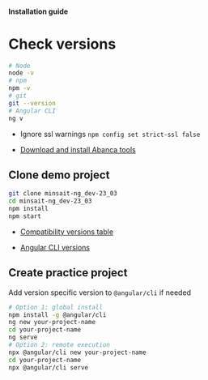 #### Installation guide

# Check versions

```bash
# Node
node -v
# npm
npm -v
# git
git --version
# Angular CLI
ng v
```

- Ignore ssl warnings `npm config set strict-ssl false`

- [Download and install Abanca tools](http://core.morphe.abanca.io/fundamentos/herramientas/herramientas-angular/)

## Clone demo project

```bash
git clone minsait-ng_dev-23_03
cd minsait-ng_dev-23_03
npm install
npm start
```

- [Compatibility versions table](https://gist.github.com/LayZeeDK/c822cc812f75bb07b7c55d07ba2719b3)

- [Angular CLI versions](https://www.npmjs.com/package/@angular/cli?activeTab=versions)

## Create practice project

Add version specific version to `@angular/cli` if needed

```bash
# Option 1: global install
npm install -g @angular/cli
ng new your-project-name
cd your-project-name
ng serve
# Option 2: remote execution
npx @angular/cli new your-project-name
cd your-project-name
npx @angular/cli serve
```
